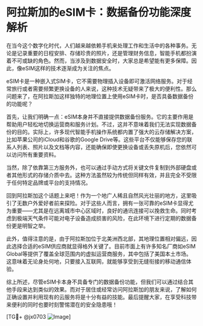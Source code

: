 # 阿拉斯加的eSIM卡：数据备份功能深度解析

在当今这个数字化时代，人们越来越依赖手机来处理工作和生活中的各种事务。无论是记录重要的日程安排、存储珍贵的照片，还是管理财务信息，智能手机都扮演着不可或缺的角色。然而，当涉及到数据安全时，大家总是希望能有更多保障。因此，像eSIM这样的技术逐渐成为关注的焦点。

eSIM卡是一种嵌入式SIM卡，它不需要物理插入设备即可激活网络服务。对于经常旅行或者需要频繁更换设备的人来说，这种技术无疑带来了极大的便利性。那么问题来了，在阿拉斯加这样独特的地理位置上使用eSIM卡时，是否具备数据备份的功能呢？

首先，让我们明确一点：eSIM本身并不直接提供数据备份服务。它的主要作用是帮助用户轻松地切换运营商和服务计划。不过，这并不意味着我们无法实现数据备份的目的。实际上，许多现代智能手机操作系统都内置了强大的云存储解决方案，比如苹果公司的iCloud和谷歌的Google Drive等。这些平台不仅能够保存您的联系人列表、照片以及文档等内容，还能确保即使更换设备或丢失原机后，您依然可以访问所有重要资料。

当然，除了依靠第三方服务外，也可以通过手动方式将关键文件复制到外部硬盘或者其他形式的存储介质中去。这种方法虽然较为传统但同样有效，并且完全不受限于任何特定品牌或平台的支持情况。

回到阿拉斯加这个话题上来吧！作为一个地广人稀且自然风光壮丽的地方，这里吸引了无数户外爱好者前来探险。对于这些人而言，拥有一张可靠的eSIM卡显得尤为重要——尤其是在远离城市中心区域时，良好的通讯连接可以挽救生命。同时考虑到极端天气条件可能对电子设备造成损害的风险，在此环境下进行定期的数据备份更是明智之举。

此外，值得注意的是，由于阿拉斯加位于北美洲西北部，其地理位置相对偏远，因此选择合适的eSIM供应商就显得格外关键了。目前市面上有许多知名厂商如eSIM Global等提供了覆盖全球范围内的虚拟运营商服务，其中包括了美国本土市场。这意味着无论身处何地，只要接入互联网，就能够享受到无缝衔接的移动通信体验。

综上所述，尽管eSIM卡本身不具备专门的数据备份功能，但我们可以通过结合其他手段来达到类似的效果。而对于居住或经常访问阿拉斯加的朋友来说，了解如何正确设置并利用现有的云服务将是十分有益的技能。最后提醒大家，在享受科技带来便利的同时也要时刻警惕潜在的安全隐患哦！

[TG💪+ @jx0703 ![Image](https://github.com/user-attachments/assets/dbca1d08-cadb-493c-b0ec-ad6f7a83f270)]